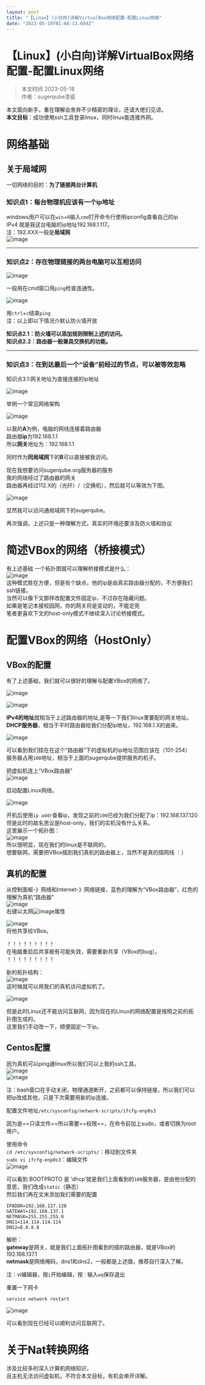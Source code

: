 ```yaml
---
layout: post
title: "【Linux】(小白向)详解VirtualBox网络配置-配置Linux网络"
date: "2023-05-19T01:08:13.604Z"
---
```

【Linux】(小白向)详解VirtualBox网络配置-配置Linux网络
======================================

> 本文时间 2023-05-18  
> 作者：sugerqube漆瓷

本文面向新手，重在理解会舍弃不少精密的理论，还请大佬们见谅。  
**本文目标**：成功使用ssh工具登录linux，同时linux能连接外网。

网络基础
====

关于局域网
-----

一切网络的目的：**为了链接两台计算机**

### 知识点1：每台物理机应该有一个ip地址

windows用户可以在`win`+`R`输入`cmd`打开命令行使用ipconfig查看自己的ip  
IPv4 就是我这台电脑的ip地址192.168.1.117。  
注：192.XXX一般是**局域网**  
![image](https://img2023.cnblogs.com/blog/2924373/202305/2924373-20230518174142507-544413029.png)

* * *

### 知识点2：存在物理链接的两台电脑可以互相访问

![image](https://img2023.cnblogs.com/blog/2924373/202305/2924373-20230518175050926-45355881.png)  
  
一般用在cmd窗口用`ping`检查连通性。  
  
![image](https://img2023.cnblogs.com/blog/2924373/202305/2924373-20230518175238651-1372572128.png)  
  
用`ctrl`+`c`结束`ping`  
注：以上即以下情况介默认防火墙开放

**知识点2.1：防火墙可以添加规则限制上述的访问。**  
**知识点2.2：路由器一般兼具交换机的功能。**

* * *

### 知识点3：在到达最后一个“设备”前经过的节点，可以被等效忽略

知识点3.1:网关地址为直接连接的ip地址

![image](https://img2023.cnblogs.com/blog/2924373/202305/2924373-20230518210318764-1307701794.png)

举例一个常见网络架构

![image](https://img2023.cnblogs.com/blog/2924373/202305/2924373-20230518211812975-990903503.png)

以我的**A**为例，电脑的网线连接着路由器  
路由器**ip**为192.168.1.1  
所以**网关**地址为：192.168.1.1  
  
同时作为**同局域网**下的**B**可以直接被我访问。  
  
现在我想要访问sugerqube.org服务器的服务  
我的网络经过了路由器的网关  
路由器再经过112.X的（光纤）/（交换机），然后就可以等效为下图。

![image](https://img2023.cnblogs.com/blog/2924373/202305/2924373-20230518211903756-30979447.png)

显然我可以访问通局域网下的sugerqube。

再次强调，上述只是一种理解方式，真实的环境还要涉及防火墙和协议

简述VBox的网络（桥接模式）
===============

有上述基础 一个拓扑图就可以理解桥接模式是什么：  
![image](https://img2023.cnblogs.com/blog/2924373/202305/2924373-20230518233648188-1529847885.png)  
这种模式胜在方便，但是有个缺点，他的ip是由真实路由器分配的，不方便我们ssh链接。  
当然可以像下文那样改配置文件固定ip，不过存在隐藏问题。  
如果是笔记本接校园网，你的网关将是变动的，不能定死  
笔者更喜欢下文的host-only模式不继续深入讨论桥接模式。

配置VBox的网络（HostOnly）
===================

VBox的配置
-------

有了上述基础，我们就可以很好的理解与配置VBox的网络了。

![image](https://img2023.cnblogs.com/blog/2924373/202305/2924373-20230518213318401-1110894113.png)

![image](https://img2023.cnblogs.com/blog/2924373/202305/2924373-20230518213414215-1276203238.png)  
  
  
**IPv4的地址**就相当于上述路由器的地址,是等一下我们linux里要配的网关地址。  
**DHCP服务器**，相当于平时路由器给我们分配ip地址，192.168.1.X的由来。

![image](https://img2023.cnblogs.com/blog/2924373/202305/2924373-20230518214357972-1877466329.png)

  
可以看到我们挂在在这个“路由器”下的虚拟机的ip地址范围应该在（101-254）  
服务器占用`100`地址，相当于上面的sugerqube提供服务的机子。

把虚拟机连上“VBox路由器”  
![image](https://img2023.cnblogs.com/blog/2924373/202305/2924373-20230518214930739-2123556940.png)

启动配置Linux网络。

![image](https://img2023.cnblogs.com/blog/2924373/202305/2924373-20230518215716901-1116203803.png)

  
开机后使用`ip addr`查看ip，发现之前的`100`已经为我们分配了ip：192.168.137.120  
但是此时的故名思议是host-only，我们的实机没有什么关系。  
这里展示一个拓扑图：  
![image](https://img2023.cnblogs.com/blog/2924373/202305/2924373-20230518221204707-79302218.png)  
所以很明显，现在我们的linux是不联网的。  
想要联网，需要把VBox插到我们真机的路由器上，当然不是真的插网线 ：）

真机的配置
-----

从控制面板-》网络和Internet-》网络链接，蓝色的理解为“VBox路由器”，红色的理解为真机“路由器”  
![image](https://img2023.cnblogs.com/blog/2924373/202305/2924373-20230518221807966-918519899.png)  
右键以太网![image](https://img2023.cnblogs.com/blog/2924373/202305/2924373-20230518221951958-1061206932.png)属性  
  
  
![image](https://img2023.cnblogs.com/blog/2924373/202305/2924373-20230518222041837-1126551226.png)  
将他共享给VBox。

！！！！！！！！！  
在电脑重启后共享极有可能失效，需要重新共享（VBox的bug）。  
！！！！！！！！！

新的拓扑结构：  
![image](https://img2023.cnblogs.com/blog/2924373/202305/2924373-20230518223719088-419792225.png)  
这时候就可以用我们的真机访问虚拟机了。

![image](https://img2023.cnblogs.com/blog/2924373/202305/2924373-20230518223832945-1216752665.png)  
  
  
但是此时Linux还不能访问互联网，因为现在的Linux的网络配置是按照之前的拓扑图生成的。  
这里我们手动改一下，顺便固定一下ip。

Centos配置
--------

因为真机可以ping通linux所以我们可以上我的ssh工具。  
![image](https://img2023.cnblogs.com/blog/2924373/202305/2924373-20230518225234310-1799911824.png)  
![image](https://img2023.cnblogs.com/blog/2924373/202305/2924373-20230518225245694-1935896436.png)  
  
  
注：bash窗口在手动关闭，物理通道断开，之前都可以保持链接，所以我们可以把ip改成其他，只是下次需要用新的ip连接。

配置文件地址`/etc/sysconfig/network-scripts/ifcfg-enp0s3`

  
因为是==只读文件==所以需要==权限==，在命令前加上sudo，或者切换为root用户。

使用命令  
`cd /etc/sysconfig/network-scripts/`：移动到文件夹  
`sudo vi ifcfg-enp0s3`：编辑文件  
![image](https://img2023.cnblogs.com/blog/2924373/202305/2924373-20230518232609655-25308204.png)

可以看到 BOOTPROTO 是 ‘dhcp’就是我们上面看到的`100`服务器，是由他分配的意思，我们改成`static`（静态）  
然后我们再在文末添加我们需要的配置

    IPADDR=192.168.137.120
    GATEWAY=192.168.137.1
    NETMASK=255.255.255.0
    DNS1=114.114.114.114
    DNS2=8.8.8.8
    

解析：  
**gateway**是网关，就是我们上面拓扑图看到的插的路由器，就是VBox的192.168.137.1  
**netmask**是网络掩码，dns1和dns2，一般都是上述值，推荐自行深入了解。

注：vi编辑器，按`i`开始编辑，按`：`输入`wq`保存退出

重置一下网卡

    service network restart
    

![image](https://img2023.cnblogs.com/blog/2924373/202305/2924373-20230518232959178-326390915.png)

可以看到现在已经可以顺利访问互联网了。

关于Nat转换网络
=========

涉及比较多的深入计算机网络知识，  
且主机无法访问虚拟机，不符合本文目标，有机会单开详解。
